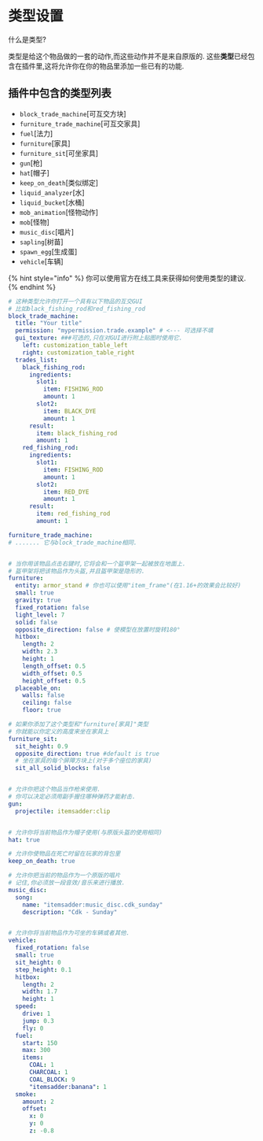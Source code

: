# 类型设置

什么是类型?

类型是给这个物品做的一套的动作,而这些动作并不是来自原版的. 这些**类型**已经包含在插件里,这将允许你在你的物品里添加一些已有的功能.

## 插件中包含的类型列表

* `block_trade_machine`\[可互交方块]
* `furniture_trade_machine`\[可互交家具]
* `fuel`\[法力]
* `furniture`\[家具]
* `furniture_sit`\[可坐家具]
* `gun`\[枪]
* `hat`\[帽子]
* `keep_on_death`\[类似绑定]
* `liquid_analyzer`\[水]
* `liquid_bucket`\[水桶]
* `mob_animation`\[怪物动作]
* `mob`\[怪物]
* `music_disc`\[唱片]
* `sapling`\[树苗]
* `spawn_egg`\[生成蛋]
* `vehicle`\[车辆]

{% hint style="info" %}
你可以使用官方在线工具来获得如何使用类型的建议.
{% endhint %}

```yaml
# 这种类型允许你打开一个具有以下物品的互交GUI
# 比如black_fishing_rod和red_fishing_rod
block_trade_machine:
  title: "Your title"
  permission: "mypermission.trade.example" # <--- 可选择不填
  gui_texture: ###可选的,只在对GUI进行附上贴图时使用它.
    left: customization_table_left
    right: customization_table_right
  trades_list:
    black_fishing_rod:
      ingredients:
        slot1:
          item: FISHING_ROD
          amount: 1
        slot2:
          item: BLACK_DYE
          amount: 1
      result:
        item: black_fishing_rod
        amount: 1
    red_fishing_rod:
      ingredients:
        slot1:
          item: FISHING_ROD
          amount: 1
        slot2:
          item: RED_DYE
          amount: 1
      result:
        item: red_fishing_rod
        amount: 1

furniture_trade_machine:
# ....... 它与block_trade_machine相同.


# 当你用该物品点击右键时,它将会和一个盔甲架一起被放在地面上.
# 盔甲架将把该物品作为头盔,并且盔甲架是隐形的.
furniture:
  entity: armor_stand # 你也可以使用"item_frame"(在1.16+的效果会比较好)
  small: true
  gravity: true
  fixed_rotation: false
  light_level: 7  
  solid: false
  opposite_direction: false # 使模型在放置时旋转180°
  hitbox:
    length: 2
    width: 2.3
    height: 1
    length_offset: 0.5
    width_offset: 0.5
    height_offset: 0.5
  placeable_on:
    walls: false
    ceiling: false
    floor: true

# 如果你添加了这个类型和"furniture[家具]"类型
# 你就能以你定义的高度来坐在家具上
furniture_sit:
  sit_height: 0.9
  opposite_direction: true #default is true
  # 坐在家具的每个屏障方块上(对于多个座位的家具)
  sit_all_solid_blocks: false


# 允许你把这个物品当作枪来使用.
# 你可以决定必须用副手握住哪种弹药才能射击.
gun:
  projectile: itemsadder:clip


# 允许你将当前物品作为帽子使用(与原版头盔的使用相同)
hat: true

# 允许你使物品在死亡时留在玩家的背包里
keep_on_death: true

# 允许你把当前的物品作为一个原版的唱片
# 记住,你必须放一段音效/音乐来进行播放.
music_disc:
  song:
    name: "itemsadder:music_disc.cdk_sunday"
    description: "Cdk - Sunday"


# 允许你将当前物品作为可坐的车辆或者其他.
vehicle:
  fixed_rotation: false
  small: true
  sit_height: 0
  step_height: 0.1
  hitbox:
    length: 2
    width: 1.7
    height: 1
  speed:
    drive: 1
    jump: 0.3
    fly: 0
  fuel:
    start: 150
    max: 300
    items:
      COAL: 1
      CHARCOAL: 1
      COAL_BLOCK: 9
      "itemsadder:banana": 1
  smoke:
    amount: 2
    offset:
      x: 0
      y: 0
      z: -0.8
```
